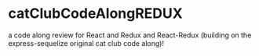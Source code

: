 # catClubCodeAlongREDUX

a code along review for React and Redux and React-Redux (building on the express-sequelize original cat club code along)!
